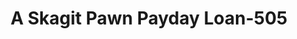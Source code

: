 ---
f_zip-code: 98273
f_state-code: WA
title: A Skagit Pawn Payday Loan-505
f_phone: 360-428-8500
f_city-only: Vernon
f_address: 628 West Division Street Mount Vernon
f_location-unique-id: '505'
slug: a-skagit-pawn-payday-loan-505
updated-on: '2024-05-30T13:46:58.046Z'
created-on: '2024-05-30T13:36:59.803Z'
published-on: '2024-05-30T13:54:32.469Z'
f_city-state: cms/city/vernon-wa.md
f_company: cms/company/a-skagit-pawn-payday-loan.md
f_state: cms/state/washington.md
layout: '[payday-loan].html'
tags: payday-loan
---